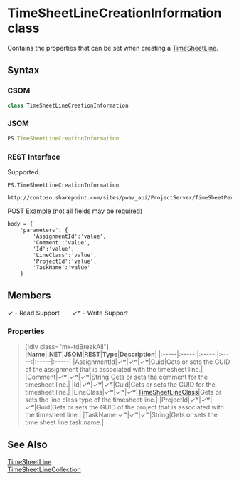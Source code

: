 [comment]: # (Name:TimeSheetLineCreationInformation)
[comment]: # (Name:Microsoft.ProjectServer.TimeSheetLineCreationInformation)
[comment]: # (Type:class)
[comment]: # (Status:Verified)

# <a name="name"></a>TimeSheetLineCreationInformation class

<a name="description"></a>Contains the properties that can be set when creating a [TimeSheetLine](TimeSheetLine.md).

## <a name="syntax"></a>Syntax

### CSOM

```cs
class TimeSheetLineCreationInformation 
```
### JSOM

```javascript
PS.TimeSheetLineCreationInformation
```
### REST Interface

Supported.

```
PS.TimeSheetLineCreationInformation

http://contoso.sharepoint.com/sites/pwa/_api/ProjectServer/TimeSheetPeriods('{periodid}')/TimeSheet/Lines/Add
```
POST Example (not all fields may be required)
```
body = {
	'parameters': {
		'AssignmentId':'value', 
		'Comment':'value', 
		'Id':'value', 
		'LineClass':'value', 
		'ProjectId':'value', 
		'TaskName':'value'		
	}
```

## <a name="members"></a>Members


&#x2713; - Read Support &nbsp;&nbsp;&nbsp;&nbsp;&nbsp;&nbsp;&#x2713;&#x02B7; - Write Support

### <a name="properties"></a>Properties
> [!div class="mx-tdBreakAll"]
|**Name**|**.NET**|**JSOM**|**REST**|**Type**|**Description**|
|:-----|:-----:|:-----:|:-----:|:-----|:-----|
|<a name="AssignmentId"></a>AssignmentId|&#x2713;&#x02B7;|&#x2713;&#x02B7;|&#x2713;&#x02B7;|Guid|Gets or sets the GUID of the assignment that is associated with the timesheet line.|
|<a name="Comment"></a>Comment|&#x2713;&#x02B7;|&#x2713;&#x02B7;|&#x2713;&#x02B7;|String|Gets or sets the comment for the timesheet line.|
|<a name="Id"></a>Id|&#x2713;&#x02B7;|&#x2713;&#x02B7;|&#x2713;&#x02B7;|Guid|Gets or sets the GUID for the timesheet line.|
|<a name="LineClass"></a>LineClass|&#x2713;&#x02B7;|&#x2713;&#x02B7;|&#x2713;&#x02B7;|[TimeSheetLineClass](TimeSheetLineClass.md)|Gets or sets the line class type of the timesheet line.|
|<a name="ProjectId"></a>ProjectId|&#x2713;&#x02B7;|&#x2713;&#x02B7;|&#x2713;&#x02B7;|Guid|Gets or sets the GUID of the project that is associated with the timesheet line.|
|<a name="TaskName"></a>TaskName|&#x2713;&#x02B7;|&#x2713;&#x02B7;|&#x2713;&#x02B7;|String|Gets or sets the time sheet line task name.|

## <a name="seeAlso"></a>See Also

[TimeSheetLine](TimeSheetLine.md)<br/>
[TimeSheetLineCollection](TimeSheetLineCollection.md)<br/>
